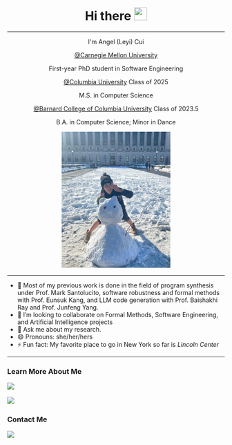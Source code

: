 <h1 align="center">Hi there <img src="https://raw.githubusercontent.com/MartinHeinz/MartinHeinz/master/wave.gif" height="30px" width="30px"></h1>

<hr>

<p align="center">I'm Angel (Leyi) Cui</p>
<p align="center"><a href="https://www.cs.cmu.edu/">@Carnegie Mellon University</a></p>
<p align="center"> First-year PhD student in Software Engineering</p>
<p align="center"><a href="https://columbia.edu/">@Columbia University</a> Class of 2025</p>
<p align="center"> M.S. in Computer Science</p>
<p align="center"><a href="https://barnard.edu/">@Barnard College of Columbia University</a> Class of 2023.5</p>
<p align="center"> B.A. in Computer Science; Minor in Dance</p>

<p align="center">
  <img src="pic_cu.JPG" width="50%" height="50%">
</p>

<hr>

- 🔭 Most of my previous work is done in the field of program synthesis under Prof. Mark Santolucito, software robustness and formal methods with Prof. Eunsuk Kang, and LLM code generation with Prof. Baishakhi Ray and Prof. Junfeng Yang.
- 👯 I’m looking to collaborate on Formal Methods, Software Engineering, and Artificial Intelligence projects
- 💬 Ask me about my research.
- 😄 Pronouns: she/her/hers
- ⚡ Fun fact: My favorite place to go in New York so far is *Lincoln Center*

---

### Learn More About Me

<a href="https://www.linkedin.com/in/angelc-leyi/" target="_blank" rel="noopener noreferrer"><img src="https://img.shields.io/badge/LinkedIn-0077B5?style=for-the-badge&logo=linkedin&logoColor=white"></a>

<a href="https://leyicui-angel.github.io/" target="_blank" rel="noopener noreferrer"><img src="https://img.shields.io/badge/Personal%20Website-Angel%20Cui-important?style=for-the-badge"></a>

<h3>Contact Me</h3>

<a href="mailto:angelcui4work@gmail.com" target="_blank" rel="noopener noreferrer"><img src="https://img.shields.io/badge/Gmail-D14836?style=for-the-badge&logo=gmail&logoColor=white"/></a>
